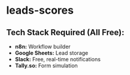# leads-scores

## Tech Stack Required (All Free):

- **n8n:** Workflow builder
- **Google Sheets:** Lead storage
- **Slack:** Free, real-time notifications
- **Tally.so:** Form simulation